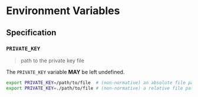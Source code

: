 # Environment Variables

## Specification

### `PRIVATE_KEY`

> path to the private key file

The `PRIVATE_KEY` variable **MAY** be left undefined.

```bash
export PRIVATE_KEY=/path/to/file  # (non-normative) an absolute file path
export PRIVATE_KEY=./path/to/file # (non-normative) a relative file path
```
